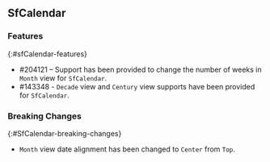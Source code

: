 ## SfCalendar

### Features
{:#sfCalendar-features}

* \#204121 – Support has been provided to change the number of weeks in `Month` view for `SfCalendar`.
* \#143348 - `Decade` view and `Century` view supports have been provided for `SfCalendar`.

### Breaking Changes
{:#SfCalendar-breaking-changes}

* `Month` view date alignment has been changed to `Center` from `Top`.
